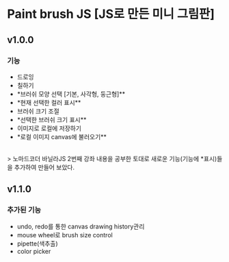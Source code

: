 # Paint brush JS [JS로 만든 미니 그림판]

## v1.0.0

### 기능

- 드로잉
- 칠하기
- \*브러쉬 모양 선택 [기본, 사각형, 둥근형]\*\*
- \*현재 선택한 컬러 표시\*\*
- 브러쉬 크기 조절
- \*선택한 브러쉬 크기 표시\*\*
- 이미지로 로컬에 저장하기
- \*로컬 이미지 canvas에 불러오기\*\*

<br />
> 노마드코더 바닐라JS 2번째 강좌 내용을 공부한 토대로
새로운 기능(기능에 *표시)들을 추가하여 만들어 보았다.

## v1.1.0

### 추가된 기능

- undo, redo를 통한 canvas drawing history관리
- mouse wheel로 brush size control
- pipette(색추출)
- color picker
